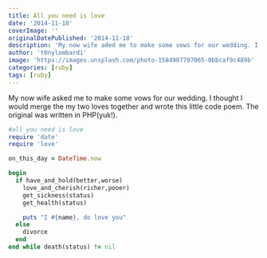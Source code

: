 ```yaml
---
title: All you need is love
date: '2014-11-18'
coverImage: ''
originalDatePublished: '2014-11-18'
description: 'My now wife aded me to make some vows for our wedding. I thought I would merge the two loves together and wrote this little code poem. The original was written in PHP.'
author: 't0nylombardi'
image: 'https://images.unsplash.com/photo-1584907797065-0bbcaf9c489b'
categories: [ruby]
tags: [ruby]
---
```


My now wife asked me to make some vows for our wedding. I thought I would merge the my two loves together and wrote this little code poem. The original was written in PHP(yuk!).

```ruby
#all you need is love
require 'date'
require 'love'

on_this_day = DateTime.now

begin
  if have_and_hold(better,worse)
    love_and_cherish(richer,pooer)
    get_sickness(status)
    get_health(status)

    puts "I #{name}, do love you"
  else
    divorce
  end
end while death(status) != nil
```
